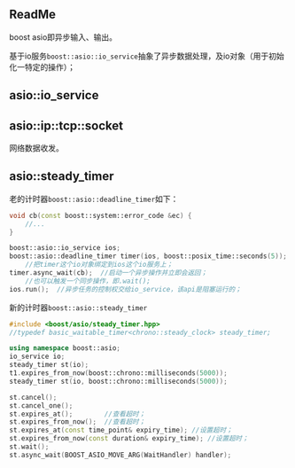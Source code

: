 

## ReadMe

boost asio即异步输入、输出。

基于io服务`boost::asio::io_service`抽象了异步数据处理，及io对象（用于初始化一特定的操作）；



## asio::io_service



## asio::ip::tcp::socket

网络数据收发。



## asio::steady_timer

老的计时器`boost::asio::deadline_timer`如下：

```cpp
void cb(const boost::system::error_code &ec) {
    //...
}

boost::asio::io_service ios;
boost::asio::deadline_timer timer(ios, boost::posix_time::seconds(5));
	//把timer这个io对象绑定到ios这个io服务上；
timer.async_wait(cb);  //启动一个异步操作并立即会返回；
	//也可以触发一个同步操作，即.wait();
ios.run();  //异步任务的控制权交给io_service，该api是阻塞运行的；
```

新的计时器`boost::asio::steady_timer`

```cpp
#include <boost/asio/steady_timer.hpp>
//typedef basic_waitable_timer<chrono::steady_clock> steady_timer;

using namespace boost::asio;
io_service io;
steady_timer st(io);
t1.expires_from_now(boost::chrono::milliseconds(5000));
steady_timer st(io, boost::chrono::milliseconds(5000));

st.cancel();
st.cancel_one();
st.expires_at();        //查看超时；
st.expires_from_now();  //查看超时；
st.expires_at(const time_point& expiry_time); //设置超时；
st.expires_from_now(const duration& expiry_time); //设置超时；
st.wait();
st.async_wait(BOOST_ASIO_MOVE_ARG(WaitHandler) handler);
```





